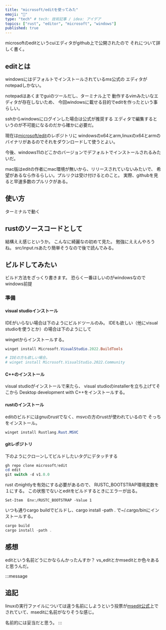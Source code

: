 ```yaml
---
title: "microsoft/editを使ってみた"
emoji: "📝"
type: "tech" # tech: 技術記事 / idea: アイデア
topics: ["rust", "editor", "microsoft", "windows"]
published: true
---
```


microsoftのeditというcuiエディタがgithub上で公開されたので
それについて詳しく書く。

## editとは

windowsにはデフォルトでインストールされているms公式の
エディタがnotepadしかない。

notepadはあくまでguiのツールだし、ターミナル上で
動作するvimみたいなエディタが存在しないため、
今回windowsに載せる目的でeditを作ったという事らしい。

sshからwindowsにログインした場合は公式が推奨する
エディタで編集するというのが不可能になるのだから確かに必要だ。

現在は[microsoft/edit](https://github.com/microsoft/edit)のレポジトリに
windowsのx64とarm,linuxのx64とarmのバイナリがあるのでそれをダウンロードして使うとよい。

今後、windows11のどこかのバージョンでデフォルトでインストールされるみたいだ。

mac版はeditの作者にmac環境が無いから、リリースされていないみたいで、
希望があるなら作るらしい。プルリクは受け付けるとのこと。
実際、githubを見ると早速多数のプルリクがある。

## 使い方

ターミナルで動く

## rustのソースコードとして

結構ええ感じというか。
こんなに綺麗なの初めて見た。
勉強にええんやろうね。
src/input.rsあたり簡単そうなので後で読んでみる。

## ビルドしてみたい

ビルド方法をざっくり書きます。
恐らく一番ほしいのがwindowsなので
windows前提

### 準備

#### visual studioインストール

IDEがいらない場合は下のようにビルドツールのみ。
IDEも欲しい（他にvisual studioを使うとか）の場合は下のようにして

wingetからインストールする。

```powershell
winget install Microsoft.VisualStudio.2022.BuildTools

# IDEの方も欲しい場合。
# winget install Microsoft.VisualStudio.2022.Community
```

#### C++のインストール

visual studioがインストールで来たら、
visual studioのinstallerを立ち上げてそこから
Desktop development with C++をインストールする。

#### rustのインストール

editのビルドにはgnuのrustでなく、msvcの方のrustが使われているので
そっちをインストール。

```powershell
winget install Rustlang.Rust.MSVC
```

#### gitレポジトリ

下のようにクローンしてビルドしたいタグにデタッチする

```powershell
gh repo clone microsoft/edit
cd edit
git switch -d v1.0.0
```

rust のnightlyを有効にする必要があるので、
RUSTC_BOOTSTRAP環境変数を１にする。
この状態でないとeditをビルドするときにエラーが出る。

```
Set-Item  Env:/RUSTC_BOOTSTRAP -Value 1
```

いつも通りcargo buildでビルドし、cargo install -path .
で~/.cargo/binにインストールする。

```powershell
cargo build
cargo install -path .
```

## 感想

editという名前どうにかならんかったんすか？
vs_editとかmseditとか色々あると思うんだ。

:::message
## 追記
linuxの実行ファイルについては違う名前にしようという投票が[msedit公式](https://github.com/microsoft/edit/discussions/341)上でされていて、mseditに名前がなりそうな感じ。

名前的には妥当だと思う。
:::
